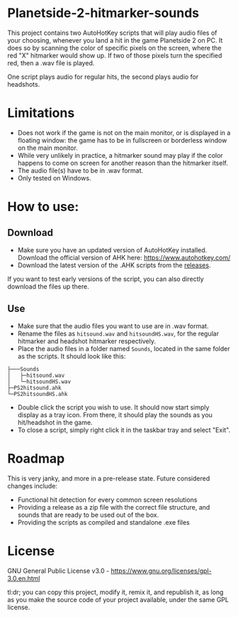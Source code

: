 # Planetside-2-hitmarker-sounds
This project contains two AutoHotKey scripts that will play audio files of your choosing, whenever you land a hit in the game Planetside 2 on PC. It does so by scanning the color of specific pixels on the screen, where the red "X" hitmarker would show up. If two of those pixels turn the specified red, then a .wav file is played.

One script plays audio for regular hits, the second plays audio for headshots.

# Limitations
- Does not work if the game is not on the main monitor, or is displayed in a floating window: the game has to be in fullscreen or borderless window on the main monitor.
- While very unlikely in practice, a hitmarker sound may play if the color happens to come on screen for another reason than the hitmarker itself.
- The audio file(s) have to be in .wav format.
- Only tested on Windows.

# How to use:

## Download

- Make sure you have an updated version of AutoHotKey installed. Download the official version of AHK here: https://www.autohotkey.com/
- Download the latest version of the .AHK scripts from the [releases](https://github.com/Cleridwen/Planetside-2-hitmarker-sound/releases/latest).

If you want to test early versions of the script, you can also directly download the files up there.

## Use

- Make sure that the audio files you want to use are in .wav format.
- Rename the files as `hitsound.wav` and `hitsoundHS.wav`, for the regular hitmarker and headshot hitmarker respectively.
- Place the audio files in a folder named `Sounds`, located in the same folder as the scripts. It should look like this:
```
├───Sounds
│   ├─hitsound.wav
│   └─hitsoundHS.wav
├─PS2hitsound.ahk
└─PS2hitsoundHS.ahk
```
- Double click the script you wish to use. It should now start simply display as a tray icon. From there, it should play the sounds as you hit/headshot in the game.
- To close a script, simply right click it in the taskbar tray and select "Exit".

# Roadmap

This is very janky, and more in a pre-release state. Future considered changes include:
- Functional hit detection for every common screen resolutions
- Providing a release as a zip file with the correct file structure, and sounds that are ready to be used out of the box.
- Providing the scripts as compiled and standalone .exe files

# License
GNU General Public License v3.0 - https://www.gnu.org/licenses/gpl-3.0.en.html

tl:dr; you can copy this project, modify it, remix it, and republish it, as long as you make the source code of your project available, under the same GPL license.
